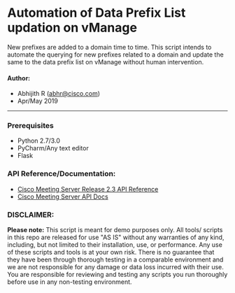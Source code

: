 # Automation of Data Prefix List updation on vManage
New prefixes are added to a domain time to time. This script intends to automate the querying for new prefixes related to a domain and update the same to the data prefix list on vManage without human intervention.

#### Author:

* Abhijith R (abhr@cisco.com)
*  Apr/May 2019
***

### Prerequisites
* Python 2.7/3.0
* PyCharm/Any text editor
* Flask

### API Reference/Documentation:
* [Cisco Meeting Server Release 2.3 API Reference](https://www.cisco.com/c/dam/en/us/td/docs/conferencing/ciscoMeetingServer/Reference_Guides/Version-2-3/Cisco-Meeting-Server-API-Reference-Guide-2-3.pdf)
* [Cisco Meeting Server API Docs](https://ciscocms.docs.apiary.io/#reference/cospace-related-methods/retrieving-cospaces/retrieving-cospaces?console=1)

### DISCLAIMER:
<b>Please note:</b> This script is meant for demo purposes only. All tools/ scripts in this repo are released for use "AS IS" without any warranties of any kind, including, but not limited to their installation, use, or performance. Any use of these scripts and tools is at your own risk. There is no guarantee that they have been through thorough testing in a comparable environment and we are not responsible for any damage or data loss incurred with their use.
You are responsible for reviewing and testing any scripts you run thoroughly before use in any non-testing environment.
